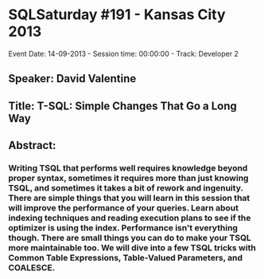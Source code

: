 # SQLSaturday #191 - Kansas City 2013
Event Date: 14-09-2013 - Session time: 00:00:00 - Track: Developer 2
## Speaker: David Valentine
## Title: T-SQL: Simple Changes That Go a Long Way
## Abstract:
### Writing TSQL that performs well requires knowledge beyond proper syntax, sometimes it requires more than just knowing TSQL, and sometimes it takes a bit of rework and ingenuity. There are simple things that you will learn in this session that will improve the performance of your queries. Learn about indexing techniques and reading execution plans to see if the optimizer is using the index. Performance isn't everything though. There are small things you can do to make your TSQL more maintainable too. We will dive into a few TSQL tricks with Common Table Expressions, Table-Valued Parameters, and COALESCE.
